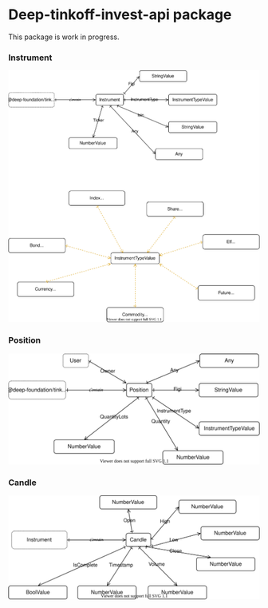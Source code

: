 # Deep-tinkoff-invest-api package
This package is work in progress.

### Instrument
![Instrument scheme](./src/instrument/Instrument.drawio.svg)

### Position
![Position scheme](./src/position/Position.drawio.svg)

### Candle
![Candle scheme](./src/candle/Candle.drawio.svg)
